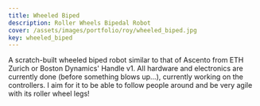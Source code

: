 ```yaml
---
title: Wheeled Biped
description: Roller Wheels Bipedal Robot
cover: /assets/images/portfolio/roy/wheeled_biped.jpg
key: wheeled_biped
---
```


A scratch-built wheeled biped robot similar to that of
Ascento from ETH Zurich or Boston Dynamics' Handle v1. All hardware and electronics are 
currently done (before something blows up...), currently working on the controllers.
I aim for it to be able to follow people around and be very agile with its roller wheel legs!
